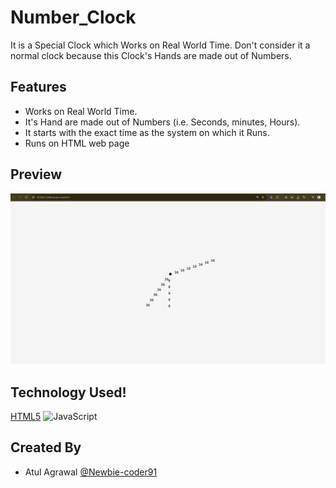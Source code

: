 # Number_Clock
It is a Special Clock which Works on Real World Time. Don't consider it a normal clock because this Clock's Hands are made out of Numbers.


## Features
- Works on Real World Time.
- It's Hand are made out of Numbers (i.e. Seconds, minutes, Hours).
- It starts with the exact time as the system on which it Runs.
- Runs on HTML web page

## Preview
![CLOCK IMAGE](sneakpeak.png)


## Technology Used!
[HTML5](https://img.shields.io/badge/html5-%23E34F26.svg?style=for-the-badge&logo=html5&logoColor=white)
![JavaScript](https://img.shields.io/badge/javascript-%23323330.svg?style=for-the-badge&logo=javascript&logoColor=%23F7DF1E)


## Created By

- Atul Agrawal [@Newbie-coder91](https://www.github.com/Newbie-coder91)

